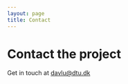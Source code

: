 ```yaml
---
layout: page
title: Contact
---
```


# Contact the project
Get in touch at [davlu@dtu.dk](mailto:davlu@dtu.dk)
